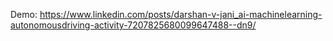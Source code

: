 Demo: https://www.linkedin.com/posts/darshan-v-jani_ai-machinelearning-autonomousdriving-activity-7207825680099647488--dn9/
